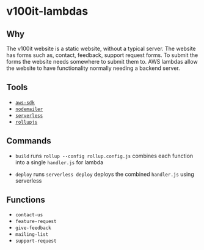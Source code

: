 # v100it-lambdas

## Why

The v100it website is a static website, without a typical server.
The website has forms such as, contact, feedback, support request forms.
To submit the forms the website needs somewhere to submit them to.
AWS lambdas allow the website to have functionality normally needing a backend server.

## Tools

- [`aws-sdk`](https://github.com/aws/aws-sdk-js)
- [`nodemailer`](https://nodemailer.com)
- [`serverless`](https://serverless.com)
- [`rollupjs`](https://rollupjs.org/)

## Commands

- `build`
	runs `rollup --config rollup.config.js`
	combines each function into a single `handler.js` for lambda


- `deploy`
	runs `serverless deploy`
	deploys the combined `handler.js` using serverless

## Functions

- `contact-us`
- `feature-request`
- `give-feedback`
- `mailing-list`
- `support-request`
